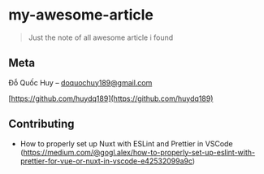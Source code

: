 # my-awesome-article
> Just the note of all awesome article i found
## Meta
Đỗ Quốc Huy – doquochuy189@gmail.com

[https://github.com/huydq189](https://github.com/huydq189)

## Contributing

- How to properly set up Nuxt with ESLint and Prettier in VSCode (<https://medium.com/@gogl.alex/how-to-properly-set-up-eslint-with-prettier-for-vue-or-nuxt-in-vscode-e42532099a9c>)
